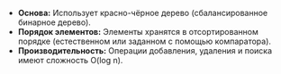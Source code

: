 
- **Основа:** Использует красно-чёрное дерево (сбалансированное бинарное дерево).    
- **Порядок элементов:** Элементы хранятся в отсортированном порядке (естественном или заданном с помощью компаратора).
- **Производительность:** Операции добавления, удаления и поиска имеют сложность O(log n).